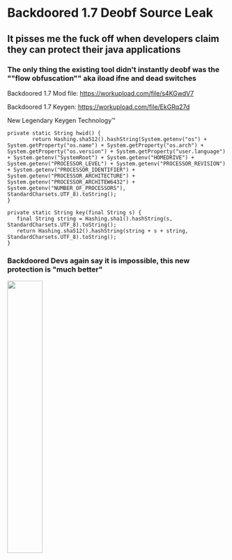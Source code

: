# Backdoored 1.7 Deobf Source Leak

## It pisses me the fuck off when developers claim they can protect their java applications

### The only thing the existing tool didn't instantly deobf was the ""flow obfuscation"" aka iload ifne and dead switches

Backdoored 1.7 Mod file: https://workupload.com/file/s4KGwdV7

Backdoored 1.7 Keygen: https://workupload.com/file/EkGRq27d

New Legendary Keygen Technology™
```
private static String hwid() {
        return Hashing.sha512().hashString(System.getenv("os") + System.getProperty("os.name") + System.getProperty("os.arch") + System.getProperty("os.version") + System.getProperty("user.language") + System.getenv("SystemRoot") + System.getenv("HOMEDRIVE") + System.getenv("PROCESSOR_LEVEL") + System.getenv("PROCESSOR_REVISION") + System.getenv("PROCESSOR_IDENTIFIER") + System.getenv("PROCESSOR_ARCHITECTURE") + System.getenv("PROCESSOR_ARCHITEW6432") + System.getenv("NUMBER_OF_PROCESSORS"), StandardCharsets.UTF_8).toString();
}
    
private static String key(final String s) {
   final String string = Hashing.sha1().hashString(s, StandardCharsets.UTF_8).toString();
   return Hashing.sha512().hashString(string + s + string, StandardCharsets.UTF_8).toString();
}
```

### Backdoored Devs again say it is impossible, this new protection is "much better"
<img src="https://i.imgur.com/HAq2wti.jpg" height="40%" width="40%">
